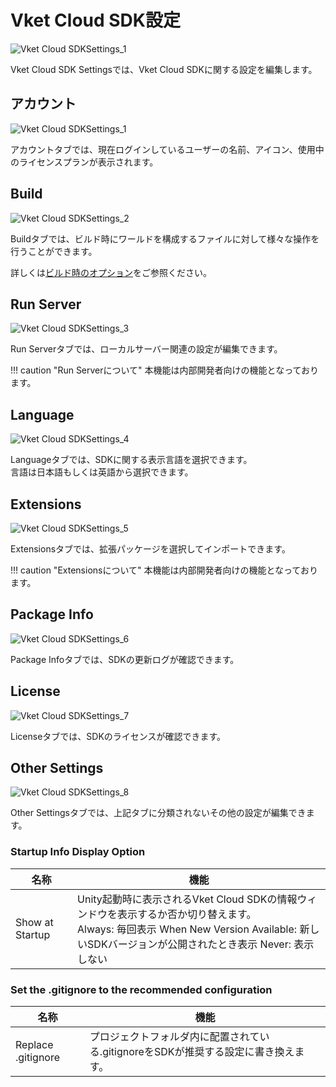 # Vket Cloud SDK設定

![Vket Cloud SDKSettings_1](img/VketCloudSDKSettings_1.jpg)

Vket Cloud SDK Settingsでは、Vket Cloud SDKに関する設定を編集します。

## アカウント

![Vket Cloud SDKSettings_1](img/VketCloudSDKSettings_1.jpg)

アカウントタブでは、現在ログインしているユーザーの名前、アイコン、使用中のライセンスプランが表示されます。

## Build

![Vket Cloud SDKSettings_2](img/VketCloudSDKSettings_2.jpg)

Buildタブでは、ビルド時にワールドを構成するファイルに対して様々な操作を行うことができます。

詳しくは[ビルド時のオプション](../WorldEditingTips/BuildOptions.md)をご参照ください。

## Run Server

![Vket Cloud SDKSettings_3](img/VketCloudSDKSettings_3.jpg)

Run Serverタブでは、ローカルサーバー関連の設定が編集できます。

!!! caution "Run Serverについて"
    本機能は内部開発者向けの機能となっております。

## Language

![Vket Cloud SDKSettings_4](img/VketCloudSDKSettings_4.jpg)

Languageタブでは、SDKに関する表示言語を選択できます。<br>
言語は日本語もしくは英語から選択できます。

## Extensions

![Vket Cloud SDKSettings_5](img/VketCloudSDKSettings_5.jpg)

Extensionsタブでは、拡張パッケージを選択してインポートできます。

!!! caution "Extensionsについて"
    本機能は内部開発者向けの機能となっております。

## Package Info

![Vket Cloud SDKSettings_6](img/VketCloudSDKSettings_6.jpg)

Package Infoタブでは、SDKの更新ログが確認できます。

## License

![Vket Cloud SDKSettings_7](img/VketCloudSDKSettings_7.jpg)

Licenseタブでは、SDKのライセンスが確認できます。

## Other Settings

![Vket Cloud SDKSettings_8](img/VketCloudSDKSettings_8.jpg)

Other Settingsタブでは、上記タブに分類されないその他の設定が編集できます。

### Startup Info Display Option

| 名称 | 機能 |
| ---- | ---- |
| Show at Startup | Unity起動時に表示されるVket Cloud SDKの情報ウィンドウを表示するか否か切り替えます。<br> Always: 毎回表示 When New Version Available: 新しいSDKバージョンが公開されたとき表示 Never: 表示しない |

### Set the .gitignore to the recommended configuration

| 名称 | 機能 |
| ---- | ---- |
| Replace .gitignore | プロジェクトフォルダ内に配置されている.gitignoreをSDKが推奨する設定に書き換えます。 |
